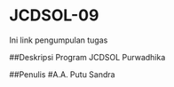 # JCDSOL-09
Ini link pengumpulan tugas

##Deskripsi
Program JCDSOL Purwadhika

##Penulis
#A.A. Putu Sandra
